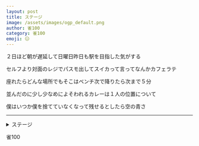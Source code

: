 ```yaml
---
layout: post
title: ステージ
image: /assets/images/ogp_default.png
author: 雀100
category: 雀100
emoji: 😑
---
```


<div class="tanka-area"><div class="tanka">
<p>２日ほど朝が遅延して日曜日昨日も駅を目指した気がする</p>
<p>セルフより対面のレジでパスモ出してスイカって言ってなんかカフェラテ</p>
<p>座れたらどんな場所でもそこはベンチ次で降りたら次まで５分</p>
<p>並んだのに少し少なめによそわれるカレーは１人の位置について</p>
<p>僕はいつか僕を捨てていなくなって残せるとしたら空の青さ</p></div></div>

---

<details><summary>ステージ</summary>
2日ほど朝が遅延して日曜日昨日も駅を目指した気がする<br/>
セルフより対面のレジでパスモ出してスイカって言ってなんかカフェラテ<br/>
座れたらどんな場所でもそこはベンチ次で降りたら次まで5分<br/>
並んだのに少し少なめによそわれるカレーは1人の位置について<br/>
僕はいつか僕を捨てていなくなって残せるとしたら空の青さ<br/>
</details>

雀100
